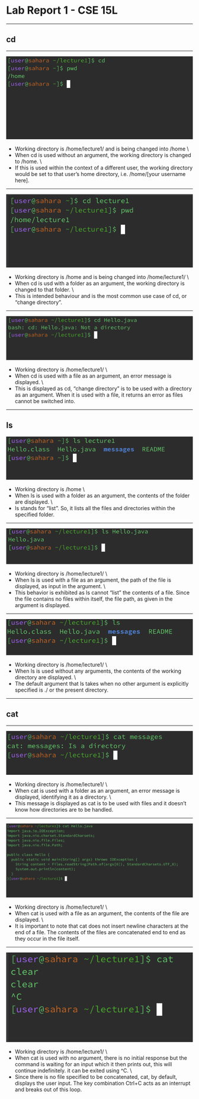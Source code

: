 # Lab Report 1 - CSE 15L

---

## cd
---
![Image](2.png)

- Working directory is /home/lecture1/ and is being changed into /home \
- When cd is used without an argument, the working directory is changed to /home. \
- If this is used within the context of a different user, the working directory would be set to that user’s home directory, i.e. /home/[your username here].

---

![Image](1.png)

- Working directory is /home and is being changed into /home/lecture1/ \
- When cd is usd with a folder as an argument, the working directory is changed to that folder. \
- This is intended behaviour and is the most common use case of cd, or “change directory”.



---

![Image](3.png)

- Working directory is /home/lecture1/ \
- When cd is used with a file as an argument, an error message is displayed. \
- This is displayed as cd, “change directory” is to be used with a directory as an argument. When it is used with a file, it returns an error as files cannot be switched into.

---

## ls

![Image](4.png)

- Working directory is /home \
- When ls is used with a folder as an argument, the contents of the folder are displayed. \
- ls stands for “list”. So, it lists all the files and directories within the specified folder.

---

![Image](5.png)

- Working directory is /home/lecture1/ \
- When ls is used with a file as an argument, the path of the file is displayed, as input in the argument. \
- This behavior is exhibited as ls cannot “list” the contents of a file. Since the file contains no files within itself, the file path, as given in the argument is displayed.

---

![Image](6.png)

- Working directory is /home/lecture1/ \
- When ls is used without any arguments, the contents of the working directory are displayed. \
- The default argument that ls takes when no other argument is explicitly specified is ./ or the present directory.

---

## cat
---

![Image](7.png)

- Working directory is /home/lecture1/ \
- When cat is used with a folder as an argument, an error message is displayed, identifying it as a directory. \
- This message is displayed as cat is to be used with files and it doesn’t know how directories are to be handled. 



---

![Image](8.png)

- Working directory is /home/lecture1/ \
- When cat is used with a file as an argument, the contents of the file are displayed. \
- It is important to note that cat does not insert newline characters at the end of a file. The contents of the files are concatenated end to end as they occur in the file itself.

---

![Image](9.png)

- Working directory is /home/lecture1/ \
- When cat is used with no argument, there is no initial response but the command is waiting for an input which it then prints out, this will continue indefinitely. it can be exited using ^C. \
- Since there is no file specified to be concatenated, cat, by default, displays the user input. The key combination Ctrl+C acts as an interrupt and breaks out of this loop.
